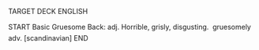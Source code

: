 TARGET DECK
ENGLISH

START
Basic
Gruesome
Back: adj. Horrible, grisly, disgusting.  gruesomely adv. [scandinavian]
END
